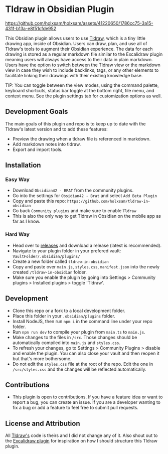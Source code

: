 # Tldraw in Obsidian Plugin

https://github.com/holxsam/holxsam/assets/41220650/1786cc75-3a15-431f-b13a-e8f51cfde952

This Obsidian plugin allows users to use [Tldraw](www.tldraw.com), which is a tiny little drawing app, inside of Obsidian. Users can draw, plan, and use all of Tldraw's tools to augment their Obsidian experience. The data for each drawing is stored as a regular markdown file similar to the Excalidraw plugin meaning users will always have access to their data in plain markdown. Users have the option to switch between the Tldraw view or the markdown view in case they wish to include backlinks, tags, or any other elements to facilitate linking their drawings with their existing knowledge base.

TIP: You can toggle between the view modes, using the command palette, keyboard shortcuts, status bar toggle at the bottom right, file menu, and context menu. See the plugin settings tab for customization options as well.

## Development Goals

The main goals of this plugin and repo is to keep up to date with the Tldraw's latest version and to add these features:

-   Preview the drawing when a tldraw file is referenced in markdown.
-   Add markdown notes into tldraw.
-   Export and import tools.

## Installation

### Easy Way

- Download `Obsidian42 - BRAT` from the community plugins.
- Go into the settings for `Obsidian42 - Brat` and select `Add Beta Plugin`
- Copy and paste this repo: `https://github.com/holxsam/tldraw-in-obsidian`
- Go back `Community plugins` and make sure to enable `Tldraw`
- This is also the only way to get Tldraw in Obsidian on the mobile app as far as I know.

### Hard Way

-   Head over to [releases](https://github.com/holxsam/tldraw-in-obsidian/releases) and download a release (latest is recommended).
-   Navigate to your plugin folder in your prefered vault: `VaultFolder/.obsidian/plugins/`
-   Create a new folder called `tldraw-in-obsidian`
-   Copy and paste over `main.js`, `styles.css`, `manifest.json` into the newly created `/tldraw-in-obsidian` folder.
-   Make sure you enable the plugin by going into Settings > Community plugins > Installed plugins > toggle 'Tldraw'.

## Development

-   Clone this repo or a fork to a local development folder.
-   Place this folder in your `.obsidian/plugins` folder.
-   Install NodeJS, then run `npm i` in the command line under your repo folder.
-   Run `npm run dev` to compile your plugin from `main.ts` to `main.js`.
-   Make changes to the files in `/src`. Those changes should be automatically compiled into `main.js` and `styles.css`.
-   To refresh your changes, go to Settings > Community Plugins > disable and enable the plugin. You can also close your vault and then reopen it but that's more bothersome.
-   Do not edit the `styles.css` file at the root of the repo. Edit the one in `/src/styles.css` and the changes will be reflected automatically.

## Contributions

-   This plugin is open to contributions. If you have a feature idea or want to report a bug, you can create an issue. If you are a developer wanting to fix a bug or add a feature to feel free to submit pull requests.

## License and Attribution

All [Tldraw's](https://github.com/tldraw/tldraw) code is theirs and I did not change any of it. Also shout out to the [Excalidraw plugin](https://github.com/zsviczian/obsidian-excalidraw-plugin) for inspiration on how I should structure this Tldraw plugin.
